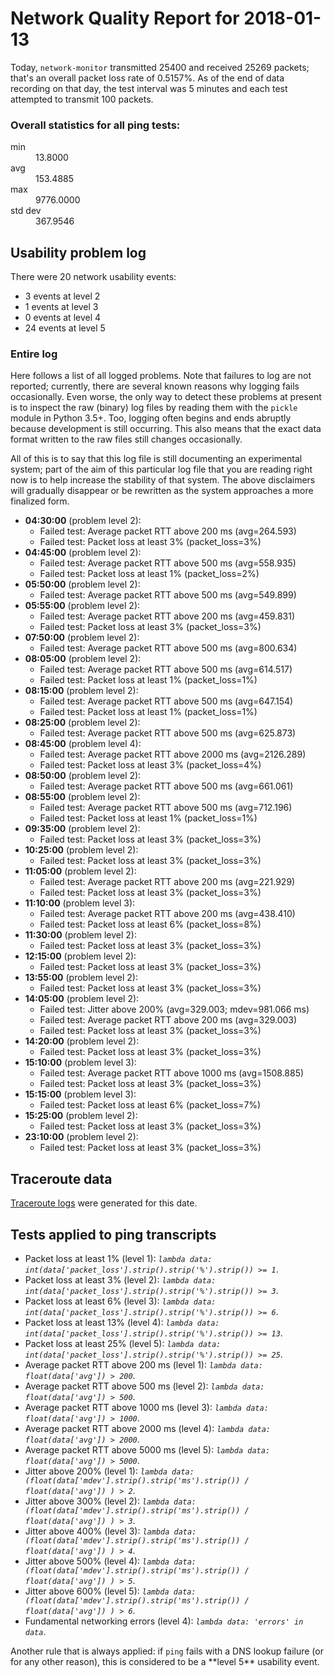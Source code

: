 
# Network Quality Report for 2018-01-13

Today, <code>network-monitor</code> transmitted 25400 and received 25269 packets; that's an overall packet loss rate of 0.5157%. As of the end of data recording on that day, the test interval was 5 minutes and each test attempted to transmit 100 packets.

### Overall statistics for all ping tests:

<dl>
<dt>min</dt><dd>13.8000</dd>
<dt>avg</dt><dd>153.4885</dd>
<dt>max</dt><dd>9776.0000</dd>
<dt>std dev</dt><dd>367.9546</dd>
</dl>


## Usability problem log

There were 20 network usability events:

* 3 events at level 2
* 1 events at level 3
* 0 events at level 4
* 24 events at level 5

### Entire log

Here follows a list of all logged problems. Note that failures to log are not reported; currently,
there are several known reasons why logging fails occasionally. Even worse, the only way to detect these problems at
present is to inspect the raw (binary) log files by reading them with the <code>pickle</code> module in Python 3.5+.
Too, logging often begins and ends abruptly because development is still occurring. This also means that the exact
data format written to the raw files still changes occasionally.

All of this is to say that this log file is still documenting an experimental system; part of the aim of this
particular log file that you are reading right now is to help increase the stability of that system. The above
disclaimers will gradually disappear or be rewritten as the system approaches a more finalized form.

<ul>
<li><strong>04:30:00</strong> (problem level 2):
 <ul>
  <li>Failed test: Average packet RTT above 200 ms (avg=264.593)</li>
  <li>Failed test: Packet loss at least 3% (packet_loss=3%)</li>
 </ul>
</li>
<li><strong>04:45:00</strong> (problem level 2):
 <ul>
  <li>Failed test: Average packet RTT above 500 ms (avg=558.935)</li>
  <li>Failed test: Packet loss at least 1% (packet_loss=2%)</li>
 </ul>
</li>
<li><strong>05:50:00</strong> (problem level 2):
 <ul>
  <li>Failed test: Average packet RTT above 500 ms (avg=549.899)</li>
 </ul>
</li>
<li><strong>05:55:00</strong> (problem level 2):
 <ul>
  <li>Failed test: Average packet RTT above 200 ms (avg=459.831)</li>
  <li>Failed test: Packet loss at least 3% (packet_loss=3%)</li>
 </ul>
</li>
<li><strong>07:50:00</strong> (problem level 2):
 <ul>
  <li>Failed test: Average packet RTT above 500 ms (avg=800.634)</li>
 </ul>
</li>
<li><strong>08:05:00</strong> (problem level 2):
 <ul>
  <li>Failed test: Average packet RTT above 500 ms (avg=614.517)</li>
  <li>Failed test: Packet loss at least 1% (packet_loss=1%)</li>
 </ul>
</li>
<li><strong>08:15:00</strong> (problem level 2):
 <ul>
  <li>Failed test: Average packet RTT above 500 ms (avg=647.154)</li>
  <li>Failed test: Packet loss at least 1% (packet_loss=1%)</li>
 </ul>
</li>
<li><strong>08:25:00</strong> (problem level 2):
 <ul>
  <li>Failed test: Average packet RTT above 500 ms (avg=625.873)</li>
 </ul>
</li>
<li><strong>08:45:00</strong> (problem level 4):
 <ul>
  <li>Failed test: Average packet RTT above 2000 ms (avg=2126.289)</li>
  <li>Failed test: Packet loss at least 3% (packet_loss=4%)</li>
 </ul>
</li>
<li><strong>08:50:00</strong> (problem level 2):
 <ul>
  <li>Failed test: Average packet RTT above 500 ms (avg=661.061)</li>
 </ul>
</li>
<li><strong>08:55:00</strong> (problem level 2):
 <ul>
  <li>Failed test: Average packet RTT above 500 ms (avg=712.196)</li>
  <li>Failed test: Packet loss at least 1% (packet_loss=1%)</li>
 </ul>
</li>
<li><strong>09:35:00</strong> (problem level 2):
 <ul>
  <li>Failed test: Packet loss at least 3% (packet_loss=3%)</li>
 </ul>
</li>
<li><strong>10:25:00</strong> (problem level 2):
 <ul>
  <li>Failed test: Packet loss at least 3% (packet_loss=3%)</li>
 </ul>
</li>
<li><strong>11:05:00</strong> (problem level 2):
 <ul>
  <li>Failed test: Average packet RTT above 200 ms (avg=221.929)</li>
  <li>Failed test: Packet loss at least 3% (packet_loss=3%)</li>
 </ul>
</li>
<li><strong>11:10:00</strong> (problem level 3):
 <ul>
  <li>Failed test: Average packet RTT above 200 ms (avg=438.410)</li>
  <li>Failed test: Packet loss at least 6% (packet_loss=8%)</li>
 </ul>
</li>
<li><strong>11:30:00</strong> (problem level 2):
 <ul>
  <li>Failed test: Packet loss at least 3% (packet_loss=3%)</li>
 </ul>
</li>
<li><strong>12:15:00</strong> (problem level 2):
 <ul>
  <li>Failed test: Packet loss at least 3% (packet_loss=3%)</li>
 </ul>
</li>
<li><strong>13:55:00</strong> (problem level 2):
 <ul>
  <li>Failed test: Packet loss at least 3% (packet_loss=3%)</li>
 </ul>
</li>
<li><strong>14:05:00</strong> (problem level 2):
 <ul>
  <li>Failed test: Jitter above 200% (avg=329.003; mdev=981.066 ms)</li>
  <li>Failed test: Average packet RTT above 200 ms (avg=329.003)</li>
  <li>Failed test: Packet loss at least 3% (packet_loss=3%)</li>
 </ul>
</li>
<li><strong>14:20:00</strong> (problem level 2):
 <ul>
  <li>Failed test: Packet loss at least 3% (packet_loss=3%)</li>
 </ul>
</li>
<li><strong>15:10:00</strong> (problem level 3):
 <ul>
  <li>Failed test: Average packet RTT above 1000 ms (avg=1508.885)</li>
  <li>Failed test: Packet loss at least 3% (packet_loss=3%)</li>
 </ul>
</li>
<li><strong>15:15:00</strong> (problem level 3):
 <ul>
  <li>Failed test: Packet loss at least 6% (packet_loss=7%)</li>
 </ul>
</li>
<li><strong>15:25:00</strong> (problem level 2):
 <ul>
  <li>Failed test: Packet loss at least 3% (packet_loss=3%)</li>
 </ul>
</li>
<li><strong>23:10:00</strong> (problem level 2):
 <ul>
  <li>Failed test: Packet loss at least 3% (packet_loss=3%)</li>
 </ul>
</li>
</ul>

## Traceroute data

<a href="reports/2018/01/2018-01-13-traceroute.md">Traceroute logs</a> were generated for this date.



## Tests applied to ping transcripts

<ul>
 <li>Packet loss at least 1% (level 1): <i><code>lambda data: int(data['packet_loss'].strip().strip('%').strip()) >= 1</code></i>.</li>
 <li>Packet loss at least 3% (level 2): <i><code>lambda data: int(data['packet_loss'].strip().strip('%').strip()) >= 3</code></i>.</li>
 <li>Packet loss at least 6% (level 3): <i><code>lambda data: int(data['packet_loss'].strip().strip('%').strip()) >= 6</code></i>.</li>
 <li>Packet loss at least 13% (level 4): <i><code>lambda data: int(data['packet_loss'].strip().strip('%').strip()) >= 13</code></i>.</li>
 <li>Packet loss at least 25% (level 5): <i><code>lambda data: int(data['packet_loss'].strip().strip('%').strip()) >= 25</code></i>.</li>
 <li>Average packet RTT above 200 ms (level 1): <i><code>lambda data: float(data['avg']) > 200</code></i>.</li>
 <li>Average packet RTT above 500 ms (level 2): <i><code>lambda data: float(data['avg']) > 500</code></i>.</li>
 <li>Average packet RTT above 1000 ms (level 3): <i><code>lambda data: float(data['avg']) > 1000</code></i>.</li>
 <li>Average packet RTT above 2000 ms (level 4): <i><code>lambda data: float(data['avg']) > 2000</code></i>.</li>
 <li>Average packet RTT above 5000 ms (level 5): <i><code>lambda data: float(data['avg']) > 5000</code></i>.</li>
 <li>Jitter above 200% (level 1): <i><code>lambda data: (float(data['mdev'].strip().strip('ms').strip()) / float(data['avg']) ) > 2</code></i>.</li>
 <li>Jitter above 300% (level 2): <i><code>lambda data: (float(data['mdev'].strip().strip('ms').strip()) / float(data['avg']) ) > 3</code></i>.</li>
 <li>Jitter above 400% (level 3): <i><code>lambda data: (float(data['mdev'].strip().strip('ms').strip()) / float(data['avg']) ) > 4</code></i>.</li>
 <li>Jitter above 500% (level 4): <i><code>lambda data: (float(data['mdev'].strip().strip('ms').strip()) / float(data['avg']) ) > 5</code></i>.</li>
 <li>Jitter above 600% (level 5): <i><code>lambda data: (float(data['mdev'].strip().strip('ms').strip()) / float(data['avg']) ) > 6</code></i>.</li>
 <li>Fundamental networking errors (level 4): <i><code>lambda data: 'errors' in data</code></i>.</li>
</ul>
Another rule that is always applied: if <code>ping</code> fails with a DNS lookup failure (or for any other reason), this is considered to be a **level 5** usability event.
